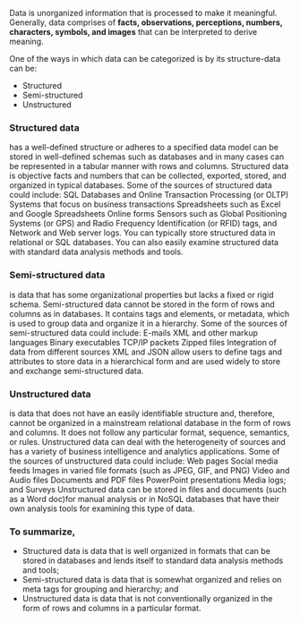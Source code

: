 Data is unorganized information that is processed to make it meaningful. 
Generally, data comprises of **facts, observations, perceptions, numbers, characters, symbols, and images** that can be interpreted to derive meaning. 

One of the ways in which data can be categorized is by its structure-data can be: 
- Structured
- Semi-structured
- Unstructured 

### Structured data 
has a well-defined structure or adheres to a specified data model can be stored in well-defined schemas such as databases and in many cases can be represented in a tabular manner with rows and columns. Structured data is objective facts and numbers
that can be collected, exported, stored, and organized in typical databases. Some of the sources of structured data could
include: SQL Databases and Online Transaction Processing (or OLTP) Systems that focus on business transactions Spreadsheets such as Excel and Google Spreadsheets Online forms Sensors such as Global Positioning Systems (or GPS) and Radio Frequency Identification (or RFID) tags, and Network and Web server logs. You can typically store structured data in relational or SQL databases. You can also easily examine structured data with standard data analysis methods and tools. 
### Semi-structured data 
is data that has some organizational properties but lacks a fixed or rigid schema. Semi-structured data cannot be stored in the form of rows and columns as in databases. It contains tags and elements, or metadata, which is used to group data and organize it in a hierarchy. Some of the sources of semi-structured data could include: E-mails XML and other markup languages Binary executables TCP/IP packets Zipped files Integration of data from different sources XML and JSON allow users to define tags and attributes to store data in a hierarchical form and are used widely to store and exchange semi-structured data. 
### Unstructured data 
is data that does not have an easily identifiable structure and, therefore, cannot be organized in a mainstream relational
database in the form of rows and columns. It does not follow any particular format, sequence, semantics, or rules. Unstructured data can deal with the heterogeneity of sources and has a variety of business intelligence and analytics applications. Some of the sources of unstructured data could include: Web pages Social media feeds Images in varied file formats (such as JPEG, GIF, and PNG) Video and Audio files Documents and PDF files PowerPoint presentations Media logs; and Surveys Unstructured data can be stored in files and documents (such as a Word doc)for manual analysis or in NoSQL databases that have their own analysis tools for examining this type of data. 

### To summarize, 
- Structured data is data that is well organized in formats that can be stored in databases and lends itself to standard
data analysis methods and tools; 
- Semi-structured data is data that is somewhat organized and relies on meta tags for grouping and hierarchy; and 
- Unstructured data is data that is not conventionally organized in the form of rows and columns in a particular format.